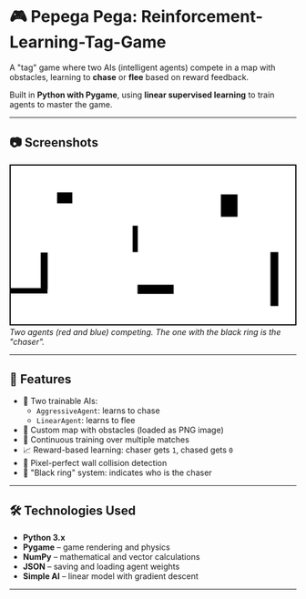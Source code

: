 # 🎮 Pepega Pega: Reinforcement-Learning-Tag-Game

A "tag" game where two AIs (intelligent agents) compete in a map with obstacles, learning to **chase** or **flee** based on reward feedback.

Built in **Python with Pygame**, using **linear supervised learning** to train agents to master the game.

---

## 📷 Screenshots

![Game in action](mapa.png)  
*Two agents (red and blue) competing. The one with the black ring is the "chaser".*

---

## 🚀 Features

- 🧠 Two trainable AIs:
  - `AggressiveAgent`: learns to chase
  - `LinearAgent`: learns to flee
- 🧱 Custom map with obstacles (loaded as PNG image)
- 🔁 Continuous training over multiple matches
- 📈 Reward-based learning: chaser gets `1`, chased gets `0`
- 🧩 Pixel-perfect wall collision detection
- 🎯 "Black ring" system: indicates who is the chaser

---

## 🛠️ Technologies Used

- **Python 3.x**
- **Pygame** – game rendering and physics
- **NumPy** – mathematical and vector calculations
- **JSON** – saving and loading agent weights
- **Simple AI** – linear model with gradient descent

---